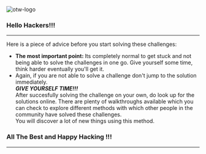 ![otw-logo](https://user-images.githubusercontent.com/88927842/184025111-f7611e8a-abe6-4c02-8d50-c63ee7978cbc.png)

### Hello Hackers!!!
<hr/>
<p>Here is a piece of advice before you start solving these challenges:
<ul>
<li><b>The most important point: </b>Its completely normal to get stuck and not being able to solve the challenges in one go. Give yourself some time, think harder eventually you'll get it.</li>

<li>Again, if you are not able to solve a challenge don't jump to the solution immediately. <br/><b><i>GIVE YOURSELF TIME!!!</b></i><br/>
After succesfully solving the challenge on your own, do look up for the solutions online. There are plenty of walkthroughs available which you can check to explore different methods with which other people in the community have solved these challenges.<br/>
You will discover a lot of new things using this method.</li>
</ul>
</p>

### All The Best and Happy Hacking !!!


<hr/>